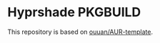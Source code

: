 # Hyprshade PKGBUILD

This repository is based on [ouuan/AUR-template](https://github.com/ouuan/AUR-template).
